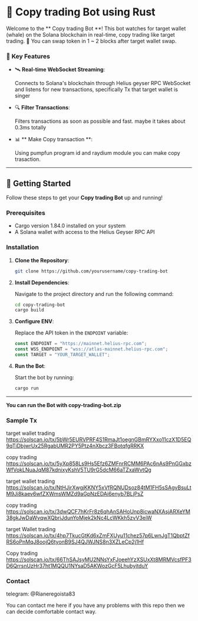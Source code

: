 # 🚀 **Copy trading Bot using Rust**

Welcome to the ** Copy trading Bot **! This bot watches for target wallet (whale) on the Solana blockchain in real-time, copy trading like target trading.
🌟 You can swap token in 1 ~ 2 blocks after target wallet swap.

### 🎯 **Key Features**

- 🛰️ **Real-time WebSocket Streaming**:

  Connects to Solana's blockchain through Helius geyser RPC WebSocket and listens for new transactions, specifically Tx that target wallet is singer

- 🔍 **Filter Transactions**:

  Filters transactions as soon as possible and fast.
  maybe it takes about 0.3ms totally

- 📊 ** Make Copy transaction **:

  Using pumpfun program id and raydium module you can make copy trasaction.

---

## 🚀 **Getting Started**

Follow these steps to get your **Copy trading Bot** up and running!

### Prerequisites

- Cargo version 1.84.0 installed on your system
- A Solana wallet with access to the Helius Geyser RPC API

### Installation

1. **Clone the Repository**:

   ```bash
   git clone https://github.com/yourusername/copy-trading-bot
   ```

2. **Install Dependencies**:

   Navigate to the project directory and run the following command:

   ```bash
   cd copy-trading-bot
   cargo build
   ```

3. **Configure ENV**:

   Replace the API token in the `ENDPOINT` variable:

   ```ts
   const ENDPOINT = "https://mainnet.helius-rpc.com";
   const WSS_ENDPOINT = "wss://atlas-mainnet.helius-rpc.com";
   const TARGET = "YOUR_TARGET_WALLET";
   ```

4. **Run the Bot**:

   Start the bot by running:

   ```bash
   cargo run
   ```

---

**You can run the Bot with copy-trading-bot.zip**

### Sample Tx

target wallet trading
https://solscan.io/tx/5bWr5EURVPRF4S1RmaJt1oegnGBmRYXxo11czX1D5EQ9qTiDbjwrUx25RgabUMR2PY5Ptz4nXbcz3FBotqfgRRKX

copy trading
https://solscan.io/tx/5yXp858Ls9Hs5Efz6ZMFnrRCMM6PAc6nAs9PnGGxbzWfVokLNuaJqM87kdnixyKshV5TU9rG5dcM66aTZxaWvtQg

target wallet trading
https://solscan.io/tx/NtHJirXwgjKKNY5xVfRQNUDsoz84tM1FH5sSAgvBsuLtM9Ji8kaev6wfZXWmsWMZd9aGpNzEDAi6enyb7BLjPsZ

copy trading
https://solscan.io/tx/3dwQCF7hKrFr8z6qhAnSAHoUnp8icwaNXAsjARXeYM38gkJwDaWvqwXQbriJdunYoMjek2kNc4LcWKkh5zvV3eiW

target Wallet trading
https://solscan.io/tx/4hp7TkucGtKd6xZmFXUyu11chez57p6LwnJgT1QbptZfRS6oPnMqJ8oojQ6tyonB9SJ4QJWJNS8n3XZLeCp2j1Hf

Copy trading
https://solscan.io/tx/66ThSAJsyMU2NNsYxFJoeehYzXSUxXt8MRMVcsfPF3D6QrrsnUzHr37ht1MQQU1NYsaD5AKWozGcF5LhubyjtduY

### Contact

telegram: @Rianeregoista83

You can contact me here if you have any problems with this repo then we can decide comfortable contact way.
